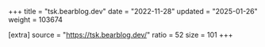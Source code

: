 +++
title = "tsk.bearblog.dev"
date = "2022-11-28"
updated = "2025-01-26"
weight = 103674

[extra]
source = "https://tsk.bearblog.dev/"
ratio = 52
size = 101
+++
